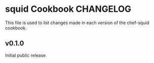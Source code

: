 squid Cookbook CHANGELOG
=======================
This file is used to list changes made in each version of the chef-squid cookbook.

v0.1.0
------
Initial public release
